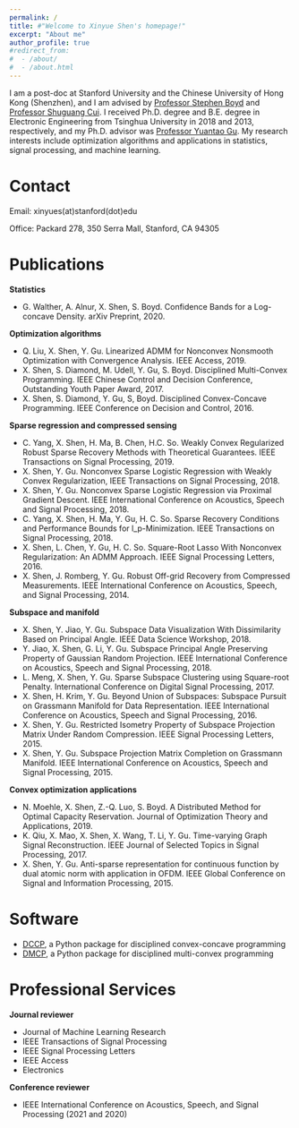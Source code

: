 ```yaml
---
permalink: /
title: #"Welcome to Xinyue Shen's homepage!"
excerpt: "About me"
author_profile: true
#redirect_from: 
#  - /about/
#  - /about.html
---
```


I am a post-doc at Stanford University and the Chinese University of Hong Kong (Shenzhen), 
and I am advised by [Professor Stephen Boyd](https://web.stanford.edu/~boyd/) and [Professor Shuguang Cui](https://scholar.google.com/citations?user=1o_qvR0AAAAJ&hl=en). 
I received Ph.D. degree and B.E. degree in Electronic Engineering from Tsinghua University in 2018 and 2013, respectively, 
and my Ph.D. advisor was [Professor Yuantao Gu](https://scholar.google.com/citations?hl=en&user=FL61g6wAAAAJ). 
My research interests include optimization algorithms and applications in statistics, signal processing, and machine learning.


Contact
======
Email: xinyues(at)stanford(dot)edu

Office: Packard 278, 350 Serra Mall, Stanford, CA 94305

Publications
======

**Statistics**

- G. Walther, A. Alnur, X. Shen, S. Boyd. Confidence Bands for a Log-concave Density. arXiv Preprint, 2020.

**Optimization algorithms**

- Q. Liu, X. Shen, Y. Gu. Linearized ADMM for Nonconvex Nonsmooth Optimization with Convergence Analysis. IEEE Access, 2019.
- X. Shen, S. Diamond, M. Udell, Y. Gu, S. Boyd. Disciplined Multi-Convex Programming. IEEE Chinese Control and Decision Conference, Outstanding Youth Paper Award, 2017.
- X. Shen, S. Diamond, Y. Gu, S, Boyd. Disciplined Convex-Concave Programming. IEEE Conference on Decision and Control, 2016.

**Sparse regression and compressed sensing**

- C. Yang, X. Shen, H. Ma, B. Chen, H.C. So. Weakly Convex Regularized Robust Sparse Recovery Methods with Theoretical Guarantees. IEEE Transactions on Signal Processing, 2019.
- X. Shen, Y. Gu. Nonconvex Sparse Logistic Regression with Weakly Convex Regularization, IEEE Transactions on Signal Processing, 2018.
- X. Shen, Y. Gu. Nonconvex Sparse Logistic Regression via Proximal Gradient Descent. IEEE International Conference on Acoustics, Speech and Signal Processing, 2018.
- C. Yang, X. Shen, H. Ma, Y. Gu, H. C. So. Sparse Recovery Conditions and Performance Bounds for l_p-Minimization. IEEE Transactions on Signal Processing, 2018.
- X. Shen, L. Chen, Y. Gu, H. C. So. Square-Root Lasso With Nonconvex Regularization: An ADMM Approach. IEEE Signal Processing Letters, 2016.
- X. Shen, J. Romberg, Y. Gu. Robust Off-grid Recovery from Compressed Measurements. IEEE International Conference on Acoustics, Speech, and Signal Processing, 2014.

**Subspace and manifold**

- X. Shen, Y. Jiao, Y. Gu. Subspace Data Visualization With Dissimilarity Based on Principal Angle. IEEE Data Science Workshop, 2018.
- Y. Jiao, X. Shen, G. Li, Y. Gu. Subspace Principal Angle Preserving Property of Gaussian Random Projection. IEEE International Conference on Acoustics, Speech and Signal Processing, 2018.
- L. Meng, X. Shen, Y. Gu. Sparse Subspace Clustering using Square-root Penalty. International Conference on Digital Signal Processing, 2017.
- X. Shen, H. Krim, Y. Gu. Beyond Union of Subspaces: Subspace Pursuit on Grassmann Manifold for Data Representation. IEEE International Conference on Acoustics, Speech and Signal Processing, 2016.
- X. Shen, Y. Gu. Restricted Isometry Property of Subspace Projection Matrix Under Random Compression. IEEE Signal Processing Letters, 2015.
- X. Shen, Y. Gu. Subspace Projection Matrix Completion on Grassmann Manifold. IEEE International Conference on Acoustics, Speech and Signal Processing, 2015.

**Convex optimization applications**

- N. Moehle, X. Shen, Z.-Q. Luo, S. Boyd. A Distributed Method for Optimal Capacity Reservation. Journal of Optimization Theory and Applications, 2019.
- K. Qiu, X. Mao, X. Shen, X. Wang, T. Li, Y. Gu. Time-varying Graph Signal Reconstruction. IEEE Journal of Selected Topics in Signal Processing, 2017.
- X. Shen, Y. Gu. Anti-sparse representation for continuous function by dual atomic norm with application in OFDM. IEEE Global Conference on Signal and Information Processing, 2015.


Software
======
- [DCCP](https://github.com/cvxgrp/dccp), a Python package for disciplined convex-concave programming
- [DMCP](https://github.com/cvxgrp/dmcp), a Python package for disciplined multi-convex programming

Professional Services
======

**Journal reviewer** 
- Journal of Machine Learning Research
- IEEE Transactions of Signal Processing
- IEEE Signal Processing Letters
- IEEE Access
- Electronics

**Conference reviewer**
- IEEE International Conference on Acoustics, Speech, and Signal Processing (2021 and 2020)
